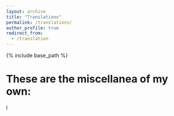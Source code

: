 ```yaml
---
layout: archive
title: "Translations"
permalink: /translations/
author_profile: true
redirect_from:
  - /translation
---
```


{% include base_path %}

# These are the miscellanea of my own: 

I 
